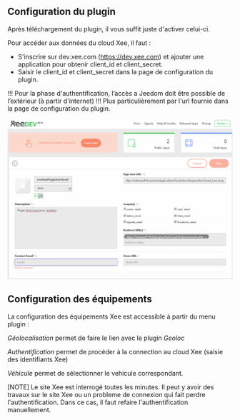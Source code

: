 ## Configuration du plugin

Après téléchargement du plugin, il vous suffit juste d'activer celui-ci.

Pour accéder aux données du cloud Xee, il faut :

* S'inscrire sur dev.xee.com (https://dev.xee.com) et ajouter une application pour obtenir client_id et client_secret. 
* Saisir le client_id et client_secret dans la page de configuration du plugin.

!!! Pour la phase d'authentification, l’accès a Jeedom doit être possible de l’extérieur (à partir d'internet) !!! Plus particulièrement par l'url fournie dans la page de configuration du plugin.

![Capture d’écran des éléments a renseigner :](../images/XeeCloud1.png)

## Configuration des équipements

La configuration des équipements Xee est accessible à partir du menu plugin : 

*Géolocalisation* permet de faire le lien avec le plugin *Geoloc*

*Authentification* permet de procéder à la connection au cloud Xee (saisie des identifiants Xee)

*Véhicule* permet de sélectionner le vehicule correspondant.

[NOTE]
Le site Xee est interrogé toutes les minutes. Il peut y avoir des travaux sur le site Xee ou un probleme de connexion qui fait perdre l'authentification. Dans ce cas, il faut refaire l'authentification manuellement.
